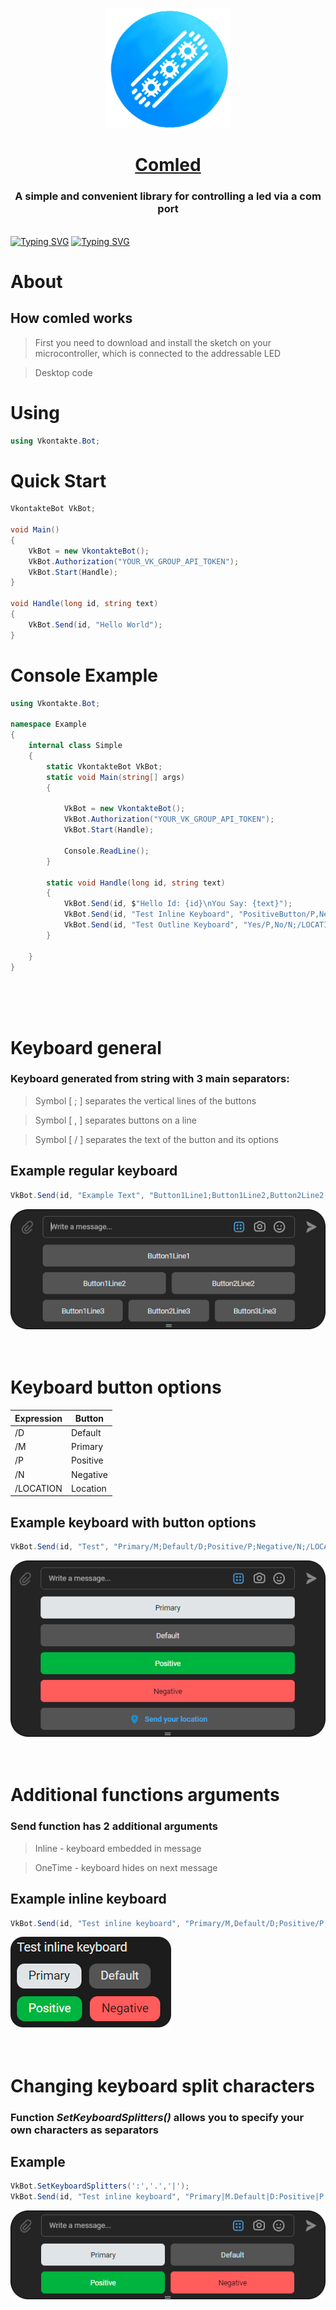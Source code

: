 <a href="https://github.com/yakcom/Vkontakte.Bot/releases/">
<p align="center"><img  width="200" src="https://github.com/yakcom/Comled/blob/master/.github/Led.png"/></p>
<h1 align="center">Comled</h1></a>
<h3 align="center">A simple and convenient library for controlling a led via a com port</h3><br>
<a href="https://www.nuget.org/packages/Vkontakte.Bot"><img src="https://readme-typing-svg.herokuapp.com?font=Fira+Code&size=25&pause=100000&duration=3000&color=4392E7&center=true&vCenter=true&width=1000&lines=Download+NuGet+Release" alt="Typing SVG" /></a>
<a href="https://www.nuget.org/packages/Vkontakte.Bot"><img src="https://readme-typing-svg.herokuapp.com?font=Fira+Code&size=25&pause=100000&duration=3000&color=00979c&center=true&vCenter=true&width=1000&lines=Download+Arduino+Code" alt="Typing SVG" /></a>

# About
## How comled works
>First you need to download and install the sketch on your microcontroller, which is connected to the addressable LED

> Desktop code

# Using
```c#
using Vkontakte.Bot;
```
# Quick Start
```c#
VkontakteBot VkBot;

void Main()
{
    VkBot = new VkontakteBot();
    VkBot.Authorization("YOUR_VK_GROUP_API_TOKEN");
    VkBot.Start(Handle);
}

void Handle(long id, string text)
{
    VkBot.Send(id, "Hello World");
}
```
# Console Example
```C#
using Vkontakte.Bot;

namespace Example
{
    internal class Simple
    {
        static VkontakteBot VkBot;
        static void Main(string[] args)
        {

            VkBot = new VkontakteBot();
            VkBot.Authorization("YOUR_VK_GROUP_API_TOKEN");
            VkBot.Start(Handle);

            Console.ReadLine();
        }

        static void Handle(long id, string text)
        {
            VkBot.Send(id, $"Hello Id: {id}\nYou Say: {text}");
            VkBot.Send(id, "Test Inline Keyboard", "PositiveButton/P,NegativeButton/N;DefaultButton/D,PrimaryButton/M", true);
            VkBot.Send(id, "Test Outline Keyboard", "Yes/P,No/N;/LOCATION");
        }

    }
}
```
<br><br><br>

# Keyboard general
### Keyboard generated from string with 3 main separators:
> Symbol [ ; ] separates the vertical lines of the buttons

> Symbol [ , ] separates buttons on a line

> Symbol [ / ] separates the text of the button and its options

## Example regular keyboard
```c#
VkBot.Send(id, "Example Text", "Button1Line1;Button1Line2,Button2Line2;Button1Line3,Button2Line3,Button3Line3");
```
<img src="https://github.com/yakcom/Vkontakte.Bot/blob/master/.github/Buttons.png"/><br><br><br>

# Keyboard button options

| Expression |  Button  |
| ---------- | -------- |
|     /D     | Default  |
|     /M     | Primary  |
|     /P     | Positive |
|     /N     | Negative |
|  /LOCATION | Location |

## Example keyboard with button options
```c#
VkBot.Send(id, "Test", "Primary/M;Default/D;Positive/P;Negative/N;/LOCATION");
```
<img src="https://github.com/yakcom/Vkontakte.Bot/blob/master/.github/Buttons2.png"/><br><br><br>

# Additional functions arguments
### Send function has 2 additional arguments
> Inline - keyboard embedded in message

> OneTime - keyboard hides on next message

## Example inline keyboard
```c#
VkBot.Send(id, "Test inline keyboard", "Primary/M,Default/D;Positive/P,Negative/N",true);
```
<img src="https://github.com/yakcom/Vkontakte.Bot/blob/master/.github/ButtonsInline.png"/><br><br><br>

# Changing keyboard split characters
### Function ***SetKeyboardSplitters()*** allows you to specify your own characters as separators
## Example
```c#
VkBot.SetKeyboardSplitters(':','.','|');
VkBot.Send(id, "Test inline keyboard", "Primary|M.Default|D:Positive|P.Negative|N");
```
<img src="https://github.com/yakcom/Vkontakte.Bot/blob/master/.github/Buttons3.png"/>
